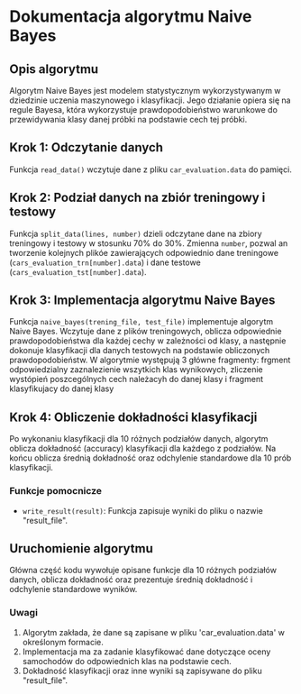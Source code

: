 # Dokumentacja algorytmu Naive Bayes

## Opis algorytmu
Algorytm Naive Bayes jest modelem statystycznym wykorzystywanym w dziedzinie uczenia maszynowego i klasyfikacji. Jego działanie opiera się na regule Bayesa, która wykorzystuje prawdopodobieństwo warunkowe do przewidywania klasy danej próbki na podstawie cech tej próbki.

## Krok 1: Odczytanie danych
Funkcja `read_data()` wczytuje dane z pliku `car_evaluation.data` do pamięci.

## Krok 2: Podział danych na zbiór treningowy i testowy
Funkcja `split_data(lines, number)` dzieli odczytane dane na zbiory treningowy i testowy w stosunku 70% do 30%. Zmienna  `number`, pozwal an tworzenie kolejnych plikóe zawierających odpowiednio dane treningowe (`cars_evaluation_trn[number].data`) i dane testowe (`cars_evaluation_tst[number].data`).

## Krok 3: Implementacja algorytmu Naive Bayes
Funkcja `naive_bayes(trening_file, test_file)` implementuje algorytm Naive Bayes. Wczytuje dane z plików treningowych, oblicza odpowiednie prawdopodobieństwa dla każdej cechy w zależności od klasy, a następnie dokonuje klasyfikacji dla danych testowych na podstawie obliczonych prawdopodobieństw. W algorytmie występują 3 główne fragmenty: frgment odpowiedzialny zaznalezienie wszytkich klas wynikowych, zliczenie wystópień poszcególnych cech należacyh do danej klasy i fragment klasyfikujacy do danej klasy

## Krok 4: Obliczenie dokładności klasyfikacji
Po wykonaniu klasyfikacji dla 10 różnych podziałów danych, algorytm oblicza dokładność (accuracy) klasyfikacji dla każdego z podziałów. Na końcu oblicza średnią dokładność oraz odchylenie standardowe dla 10 prób klasyfikacji.

### Funkcje pomocnicze
- `write_result(result)`: Funkcja zapisuje wyniki do pliku o nazwie "result_file".

## Uruchomienie algorytmu
Główna część kodu wywołuje opisane funkcje dla 10 różnych podziałów danych, oblicza dokładność oraz prezentuje średnią dokładność i odchylenie standardowe wyników.

### Uwagi
1. Algorytm zakłada, że dane są zapisane w pliku 'car_evaluation.data' w określonym formacie.
2. Implementacja ma za zadanie klasyfikować dane dotyczące oceny samochodów do odpowiednich klas na podstawie cech.
3. Dokładność klasyfikacji oraz inne wyniki są zapisywane do pliku "result_file".
